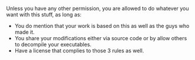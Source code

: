 Unless you have any other permission, you are allowed to do whatever you want with this stuff, as long as:

* You do mention that your work is based on this as well as the guys who made it.
* You share your modifications either via source code or by allow others to decompile your executables.
* Have a license that complies to those 3 rules as well.